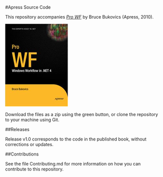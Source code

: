 #Apress Source Code

This repository accompanies [*Pro WF*](http://www.apress.com/9781430227212) by Bruce Bukovics (Apress, 2010).

![Cover image](9781430227212.jpg)

Download the files as a zip using the green button, or clone the repository to your machine using Git.

##Releases

Release v1.0 corresponds to the code in the published book, without corrections or updates.

##Contributions

See the file Contributing.md for more information on how you can contribute to this repository.
